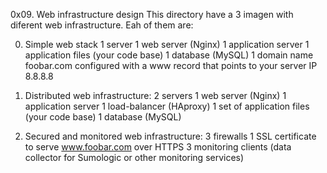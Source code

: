 0x09. Web infrastructure design
This directory have a 3 imagen with diferent web infrastructure.
Eah of them are:

0. Simple web stack
1 server
1 web server (Nginx)
1 application server
1 application files (your code base)
1 database (MySQL)
1 domain name foobar.com configured with a www record that points to your server IP 8.8.8.8

1. Distributed web infrastructure:
2 servers
1 web server (Nginx)
1 application server
1 load-balancer (HAproxy)
1 set of application files (your code base)
1 database (MySQL)

2. Secured and monitored web infrastructure:
3 firewalls
1 SSL certificate to serve www.foobar.com over HTTPS
3 monitoring clients (data collector for Sumologic or other monitoring services)

